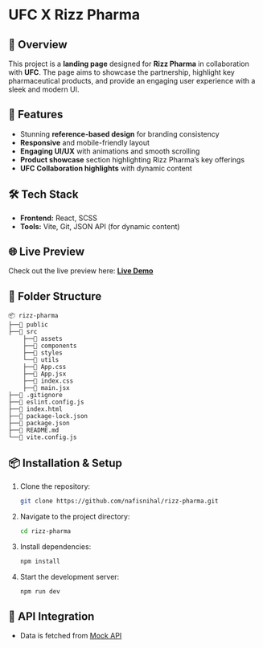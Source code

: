 # UFC X Rizz Pharma

## 📌 Overview
This project is a **landing page** designed for **Rizz Pharma** in collaboration with **UFC**. The page aims to showcase the partnership, highlight key pharmaceutical products, and provide an engaging user experience with a sleek and modern UI. 

## 🚀 Features
- Stunning **reference-based design** for branding consistency
- **Responsive** and mobile-friendly layout
- **Engaging UI/UX** with animations and smooth scrolling
- **Product showcase** section highlighting Rizz Pharma’s key offerings
- **UFC Collaboration highlights** with dynamic content

## 🛠️ Tech Stack
- **Frontend:** React, SCSS
- **Tools:** Vite, Git, JSON API (for dynamic content)

## 🌐 Live Preview
Check out the live preview here: **[Live Demo](https://rizz-pharma-nn.vercel.app/)**

## 📂 Folder Structure
```
📦 rizz-pharma
├──📂 public
├──📂 src
    ├──📂 assets
    ├──📂 components
    ├──📂 styles
    └──📂 utils
    ├──📜 App.css
    ├──📜 App.jsx
    ├──📜 index.css
    ├──📜 main.jsx
├──📜 .gitignore
├──📜 eslint.config.js
├──📜 index.html
├──📜 package-lock.json
├──📜 package.json
├──📜 README.md
└──📜 vite.config.js
```

## 📦 Installation & Setup
1. Clone the repository:
   ```sh
   git clone https://github.com/nafisnihal/rizz-pharma.git
   ```
2. Navigate to the project directory:
   ```sh
   cd rizz-pharma
   ```
3. Install dependencies:
   ```sh
   npm install
   ```
4. Start the development server:
   ```sh
   npm run dev
   ```

## 📡 API Integration
- Data is fetched from [Mock API](https://mockapi.io/)

 